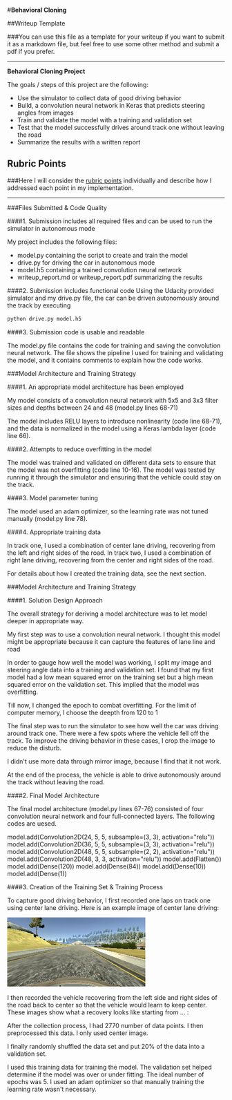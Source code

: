 #**Behavioral Cloning** 

##Writeup Template

###You can use this file as a template for your writeup if you want to submit it as a markdown file, but feel free to use some other method and submit a pdf if you prefer.

---

**Behavioral Cloning Project**

The goals / steps of this project are the following:
* Use the simulator to collect data of good driving behavior
* Build, a convolution neural network in Keras that predicts steering angles from images
* Train and validate the model with a training and validation set
* Test that the model successfully drives around track one without leaving the road
* Summarize the results with a written report


[//]: # (Image References)

[image1]: ./example/center_2017_03_12_00_40_19_594.jpg "img"

## Rubric Points
###Here I will consider the [rubric points](https://review.udacity.com/#!/rubrics/432/view) individually and describe how I addressed each point in my implementation.  

---
###Files Submitted & Code Quality

####1. Submission includes all required files and can be used to run the simulator in autonomous mode

My project includes the following files:
* model.py containing the script to create and train the model
* drive.py for driving the car in autonomous mode
* model.h5 containing a trained convolution neural network 
* writeup_report.md or writeup_report.pdf summarizing the results

####2. Submission includes functional code
Using the Udacity provided simulator and my drive.py file, the car can be driven autonomously around the track by executing 
```sh
python drive.py model.h5
```

####3. Submission code is usable and readable

The model.py file contains the code for training and saving the convolution neural network. The file shows the pipeline I used for training and validating the model, and it contains comments to explain how the code works.

###Model Architecture and Training Strategy

####1. An appropriate model architecture has been employed

My model consists of a convolution neural network with 5x5 and 3x3 filter sizes and depths between 24 and 48 (model.py lines 68-71) 

The model includes RELU layers to introduce nonlinearity (code line 68-71), and the data is normalized in the model using a Keras lambda layer (code line 66). 

####2. Attempts to reduce overfitting in the model

The model was trained and validated on different data sets to ensure that the model was not overfitting (code line 10-16). The model was tested by running it through the simulator and ensuring that the vehicle could stay on the track.

####3. Model parameter tuning

The model used an adam optimizer, so the learning rate was not tuned manually (model.py line 78).

####4. Appropriate training data

In track one, I used a combination of center lane driving, recovering from the left and right sides of the road.
In track two, I used a combination of right lane driving, recovering from the center and right sides of the road.

For details about how I created the training data, see the next section. 

###Model Architecture and Training Strategy

####1. Solution Design Approach

The overall strategy for deriving a model architecture was to let model deeper in appropriate way.

My first step was to use a convolution neural network. I thought this model might be appropriate because it can capture the features of lane line and road

In order to gauge how well the model was working, I split my image and steering angle data into a training and validation set. I found that my first model had a low mean squared error on the training set but a high mean squared error on the validation set. This implied that the model was overfitting. 

Till now, I changed the epoch to combat overfitting. For the limit of computer memory, I choose the deepth from 120 to 1

The final step was to run the simulator to see how well the car was driving around track one. There were a few spots where the vehicle fell off the track. To improve the driving behavior in these cases, I crop the image to reduce the disturb.

I didn't use more data through mirror image, because I find that it not work.

At the end of the process, the vehicle is able to drive autonomously around the track without leaving the road.

####2. Final Model Architecture

The final model architecture (model.py lines 67-76) consisted of four convolution neural network and four full-connected layers.
The following codes are uesed.

model.add(Convolution2D(24, 5, 5, subsample=(3, 3), activation="relu"))
model.add(Convolution2D(36, 5, 5, subsample=(3, 3), activation="relu"))
model.add(Convolution2D(48, 5, 5, subsample=(2, 2), activation="relu"))
model.add(Convolution2D(48, 3, 3, activation="relu"))
model.add(Flatten())
model.add(Dense(120))
model.add(Dense(84))
model.add(Dense(10))
model.add(Dense(1))

####3. Creation of the Training Set & Training Process

To capture good driving behavior, I first recorded one laps on track one using center lane driving. Here is an example image of center lane driving:

![alt text][image1]

I then recorded the vehicle recovering from the left side and right sides of the road back to center so that the vehicle would learn to keep center. These images show what a recovery looks like starting from ... :

After the collection process, I had 2770 number of data points. I then preprocessed this data. 
I only used center image.

I finally randomly shuffled the data set and put 20% of the data into a validation set. 

I used this training data for training the model. The validation set helped determine if the model was over or under fitting. The ideal number of epochs was 5.  I used an adam optimizer so that manually training the learning rate wasn't necessary.

